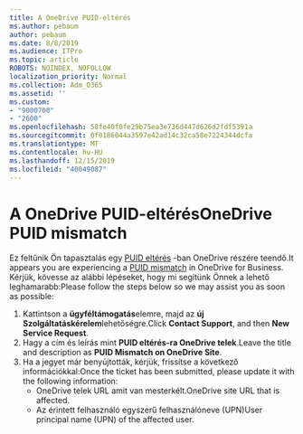 ```yaml
---
title: A OneDrive PUID-eltérés
ms.author: pebaum
author: pebaum
ms.date: 8/8/2019
ms.audience: ITPro
ms.topic: article
ROBOTS: NOINDEX, NOFOLLOW
localization_priority: Normal
ms.collection: Adm_O365
ms.assetid: ''
ms.custom:
- "9000700"
- "2600"
ms.openlocfilehash: 58fe40f0fe29b75ea3e736d447d626d2fdf5391a
ms.sourcegitcommit: 0f0186044a3597e42ad14c32ca58e7224344dcfa
ms.translationtype: MT
ms.contentlocale: hu-HU
ms.lasthandoff: 12/15/2019
ms.locfileid: "40049087"
---
```

# <a name="onedrive-puid-mismatch"></a><span data-ttu-id="6b84f-102">A OneDrive PUID-eltérés</span><span class="sxs-lookup"><span data-stu-id="6b84f-102">OneDrive PUID mismatch</span></span>
<span data-ttu-id="6b84f-103">Ez feltűnik Ön tapasztalás egy [PUID eltérés](https://docs.microsoft.com/sharepoint/support/administration/access-denied-or-need-permission-error-sharepoint-online-or-onedrive-for-business#when-accessing-a-onedrive-site) -ban OneDrive részére teendő.</span><span class="sxs-lookup"><span data-stu-id="6b84f-103">It appears you are experiencing a [PUID mismatch](https://docs.microsoft.com/sharepoint/support/administration/access-denied-or-need-permission-error-sharepoint-online-or-onedrive-for-business#when-accessing-a-onedrive-site) in OneDrive for Business.</span></span> <span data-ttu-id="6b84f-104">Kérjük, kövesse az alábbi lépéseket, hogy mi segítünk Önnek a lehető leghamarabb:</span><span class="sxs-lookup"><span data-stu-id="6b84f-104">Please follow the steps below so we may assist you as soon as possible:</span></span>

1. <span data-ttu-id="6b84f-105">Kattintson a **ügyféltámogatás**elemre, majd az **új Szolgáltatáskérelem**lehetőségre.</span><span class="sxs-lookup"><span data-stu-id="6b84f-105">Click **Contact Support**, and then **New Service Request**.</span></span>
2. <span data-ttu-id="6b84f-106">Hagy a cím és leírás mint **PUID eltérés-ra OneDrive telek**.</span><span class="sxs-lookup"><span data-stu-id="6b84f-106">Leave the title and description as **PUID Mismatch on OneDrive Site**.</span></span>
3. <span data-ttu-id="6b84f-107">Ha a jegyet már benyújtották, kérjük, frissítse a következő információkkal:</span><span class="sxs-lookup"><span data-stu-id="6b84f-107">Once the ticket has been submitted, please update it with the following information:</span></span>
    - <span data-ttu-id="6b84f-108">OneDrive telek URL amit van mesterkélt.</span><span class="sxs-lookup"><span data-stu-id="6b84f-108">OneDrive site URL that is affected.</span></span>
    - <span data-ttu-id="6b84f-109">Az érintett felhasználó egyszerű felhasználóneve (UPN)</span><span class="sxs-lookup"><span data-stu-id="6b84f-109">User principal name (UPN) of the affected user.</span></span>



